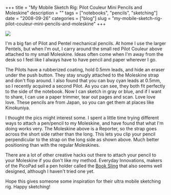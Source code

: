 +++
title = "My Mobile Sketch Rig: Pilot Couleur Mini Pencils and Moleskine"
description = ""
tags = ["notebooks", "pencils", "sketching"]
date = "2008-09-26"
categories = ["blog"]
slug = "my-mobile-sketch-rig-pilot-couleur-mini-pencils-and-moleskine"
+++



  <div class="notebook-screenshot"><img src="//media.konigi.com/notebook/pilot-coleur-cyan.jpg" class="notebook-image" /></div><p>I'm a big fan of Pilot and Pentel mechanical pencils. At home I use the larger Pentels, but when I'm out, I carry around the small red Pilot Couleur above attached to my small Moleskine. Ideas often come when I'm away from the desk so I feel like I always have to have pencil and paper wherever I go. </p>
<p>The Pilots have a rubberized coating, hold 0.5mm leads, and hide an eraser under the push button. They stay snugly attached to the Moleskine strap and don't flop around. I also found that you can buy cyan leads at 0.5mm, so I recently acquired a second Pilot. As you can see, they both fit perfectly to the side of the notebook. Now I can sketch in gray or blue, and if I want to share, I can use a paper trimmer, tear out pages and scan. Love love love. These pencils are from Japan, so you can get them at places like Kinokuniya.</p>
<p>I thought the pics might interest some. I spent a little time trying different ways to attach a pen/pencil to my Moleskine, and have found that what I'm doing works very. The Moleskine above is a Reporter, so the strap goes across the short side rather than the long. This lets you clip your pencil perpendicular to the strap on the long side as shown above. Much better positioning than with the regular Moleskines. </p>
<p>There are a lot of other creative hacks out there to attach your pencil to your Moleskine if you don't like my method. Everyday Innovations, makers of the PicoPad sell a pen holder called the <a href="http://everydayinnovations.com/pages/products_booksling.php">Book Sling</a> that also seems well designed, although I haven't tried one yet. </p>
<p>Hope this gives someone some inspiration for their ultra mobile sketching rig. Happy sketching!</p>
    
  
